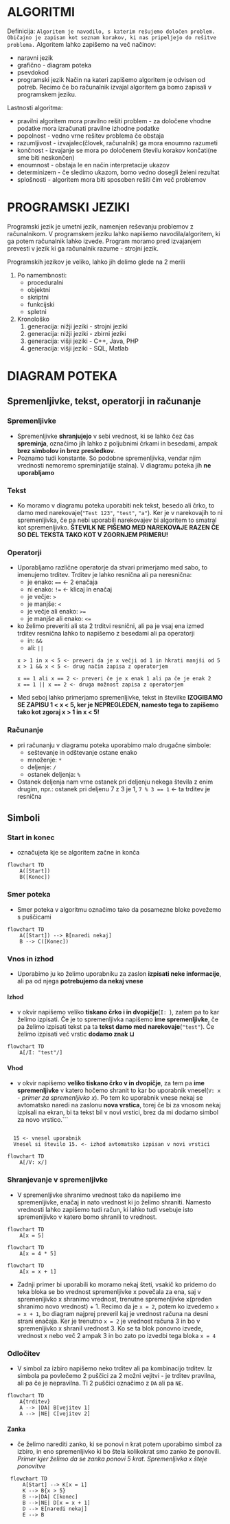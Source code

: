 # ALGORITMI

Definicija:
`Algoritem je navodilo, s katerim rešujemo določen problem. Običajno je zapisan kot seznam korakov, ki nas pripeljejo do rešitve problema.`
Algoritem lahko zapišemo na več načinov:
- naravni jezik
- grafično - diagram poteka
- psevdokod
- programski jezik
Način na kateri zapišemo algoritem je odvisen od potreb. Recimo če bo računalnik izvajal algoritem ga bomo zapisali v programskem jeziku.

Lastnosti algoritma:
- pravilni algoritem mora pravilno rešiti problem - za določene vhodne podatke mora izračunati pravilne izhodne podatke
- popolnost - vedno vrne rešitev problema če obstaja
- razumljivost - izvajalec(človek, računalnik) ga mora enoumno razumeti
- končnost - izvajanje se mora po določenem številu korakov končati(ne sme biti neskončen)
- enoumnost - obstaja le en način interpretacije ukazov
- determinizem - če sledimo ukazom, bomo vedno dosegli želeni rezultat
- splošnosti - algoritem mora biti sposoben rešiti čim več problemov
# PROGRAMSKI JEZIKI
Programski jezik je umetni jezik, namenjen reševanju problemov z računalnikom. V programskem jeziku lahko napišemo navodila/algoritem, ki ga potem računalnik lahko izvede. 
Program moramo pred izvajanjem prevesti v jezik ki ga računalnik razume - strojni jezik.

Programskih jezikov je veliko, lahko jih delimo glede na 2 merili
1. Po namembnosti:
	- proceduralni
	- objektni
	- skriptni
	- funkcijski
	- spletni
2. Kronološko
	1. generacija: nižji jeziki - strojni jeziki
	2. generacija: nižji jeziki - zbirni jeziki
	3. generacija: višji jeziki - C++, Java, PHP
	4. generacija: višji jeziki - SQL, Matlab

# DIAGRAM POTEKA
## Spremenljivke, tekst, operatorji in računanje
### Spremenljivke
- Spremenljivke **shranjujejo** v sebi vrednost, ki se lahko čez čas **spreminja**, označimo jih lahko z poljubnimi črkami in besedami, ampak **brez simbolov in brez presledkov**.
- Poznamo tudi konstante. So podobne spremenljivka, vendar njim vrednosti nemoremo spreminjati(je stalna). V diagramu poteka jih **ne uporabljamo**
### Tekst
- Ko moramo v diagramu poteka uporabiti nek tekst, besedo ali črko, to damo med narekovaje(`"Test 123"`, `"test"`, `"a"`). Ker je v narekovajih to ni spremenljivka, če pa nebi uporabili narekovajev bi algoritem to smatral kot spremenljivko. **ŠTEVILK NE PIŠEMO MED NAREKOVAJE RAZEN ČE SO DEL TEKSTA TAKO KOT V ZGORNJEM PRIMERU!**
### Operatorji
- Uporabljamo različne operatorje da stvari primerjamo med sabo, to imenujemo trditev. Trditev je lahko resnična ali pa neresnična:
	- je enako: `==` <- 2 enačaja
	- ni enako: `!=` <- klicaj in enačaj
	- je večje: `>`
	- je manjše: `<`
	- je večje ali enako: `>=`
	- je manjše ali enako: `<=`
- ko želimo preveriti ali sta 2 trditvi resnični, ali pa je vsaj ena izmed trditev resnična lahko to napišemo z besedami ali pa operatorji
	- in: `&&`
	- ali: `||` 
	```Primer
	x > 1 in x < 5 <- preveri da je x večji od 1 in hkrati manjši od 5
	x > 1 && x < 5 <- drug način zapisa z operatorjem
	
	x == 1 ali x == 2 <- preveri če je x enak 1 ali pa če je enak 2
	x == 1 || x == 2 <- druga možnost zapisa z operatorjem
	```
- Med seboj lahko primerjamo spremenljivke, tekst in številke
**IZOGIBAMO SE ZAPISU 1 < x < 5, ker je NEPREGLEDEN, namesto tega to zapišemo tako kot zgoraj x > 1 in x < 5!**
### Računanje
- pri računanju v diagramu poteka uporabimo malo drugačne simbole:
	- seštevanje in odštevanje ostane enako
	- množenje: `*`
	- deljenje: `/`
	- ostanek deljenja: `%`
- Ostanek deljenja nam vrne ostanek pri deljenju nekega števila z enim drugim, npr.: ostanek pri deljenu 7 z 3 je 1, `7 % 3 == 1` <- ta trditev je resnična  
## Simboli
### Start in konec
- označujeta kje se algoritem začne in konča
```mermaid
flowchart TD
	A([Start])
	B([Konec])
```
### Smer poteka
- Smer poteka v algoritmu označimo tako da posamezne bloke povežemo s puščicami
```mermaid
flowchart TD
	A([Start]) --> B[naredi nekaj]
	B --> C([Konec])
```


### Vnos in izhod
- Uporabimo ju ko želimo uporabniku za zaslon **izpisati neke informacije**, ali pa od njega **potrebujemo da nekaj vnese**
#### Izhod
- v okvir napišemo veliko **tiskano črko i in dvopičje**(`I: `), zatem pa to kar želimo izpisati. Če je to spremenljivka napišemo **ime spremenljivke**, če pa želimo izpisati tekst pa ta **tekst damo med narekovaje**(`"test"`). Če želimo izpisati več vrstic **dodamo znak $\sqcup$**
```mermaid
flowchart TD
	A[/I: "test"/]
```
#### Vhod
- v okvir napišemo **veliko tiskano črko v in dvopičje**, za tem pa **ime spremenljivke** v katero hočemo shranit to kar bo uporabnik vnesel(`V: x` - *primer za spremenljivko x*). Po tem ko uporabnik vnese nekaj se avtomatsko naredi na zaslonu **nova vrstica**, torej če bi za vnosom nekaj izpisali na ekran, bi ta tekst bil v novi vrstici, brez da mi dodamo simbol za novo vrstico.```
```Primer vnosa

  15 <- vnesel uporabnik
  Vnesel si število 15. <- izhod avtomatsko izpisan v novi vrstici
```
  ```mermaid
  flowchart TD
	  A[/V: x/]
  ```
### Shranjevanje v spremenljivke
- V spremenljivke shranimo vrednost tako da napišemo ime spremenljivke, enačaj in nato vrednost ki jo želimo shraniti. Namesto vrednosti lahko zapišemo tudi račun, ki lahko tudi vsebuje isto spremenljivko v katero bomo shranili to vrednost.
```mermaid
flowchart TD
	A[x = 5]
```
```mermaid
flowchart TD
	A[x = 4 * 5]
```
```mermaid
flowchart TD
	A[x = x + 1]
```
- Zadnji primer bi uporabili ko moramo nekaj šteti, vsakič ko pridemo do teka bloka se bo vrednost spremenljivke x povečala za ena, saj v spremenljivko x shranimo vrednost, trenutne spremenljivke x(preden shranimo novo vrednost) + 1. Recimo da je `x = 2`, potem ko izvedemo `x = x + 1`, bo diagram najprej preveril kaj je vrednost računa na desni strani enačaja. Ker je trenutno `x = 2` je vrednost računa 3 in bo v spremenljivko x shranil vrednost 3. Ko se ta blok ponovno izvede, vrednost x nebo več 2 ampak 3 in bo zato po izvedbi tega bloka `x = 4`
### Odločitev
- V simbol za izbiro napišemo neko trditev ali pa kombinacijo trditev. Iz simbola pa povlečemo 2 puščici za 2 možni vejitvi - je trditev pravilna, ali pa če je nepravilna. Ti 2 puščici označimo z `DA` ali pa `NE`.
```mermaid
flowchart TD
	A{trditev}
	A --> |DA| B[vejitev 1]
	A --> |NE| C[vejitev 2]
```
#### Zanka
- če želimo narediti zanko, ki se ponovi n krat potem uporabimo simbol za izbiro, in eno spremenljivko ki bo štela kolikokrat smo zanko že ponovili. *Primer kjer želimo da se zanka ponovi 5 krat. Spremenljivka x šteje ponovitve*
 ```mermaid
  flowchart TD
	  A[Start] --> K[x = 1]
	  K --> B{x > 5} 
	  B -->|DA| C[konec] 
	  B -->|NE| D[x = x + 1]
	  D --> E[naredi nekaj]
	  E --> B
  ```
  